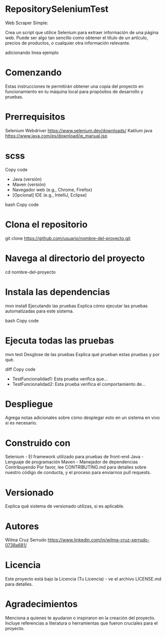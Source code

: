 # RepositorySeleniumTest
Web Scraper Simple:

Crea un script que utilice Selenium para extraer información de una página web. Puede ser algo tan sencillo como obtener el título de un artículo, precios de productos, o cualquier otra información relevante.

adicionando linea ejemplo

# Comenzando
Estas instrucciones te permitirán obtener una copia del proyecto en funcionamiento en tu máquina local para propósitos de desarrollo y pruebas.

# Prerrequisitos
Selenium Webdriver https://www.selenium.dev/downloads/
Katilum
java https://www.java.com/es/download/ie_manual.jsp

# scss
Copy code
- Java (versión)
- Maven (versión)
- Navegador web (e.g., Chrome, Firefox)
- [Opcional] IDE (e.g., IntelliJ, Eclipse)

bash
Copy code
# Clona el repositorio
git clone https://github.com/usuario/nombre-del-proyecto.git 

# Navega al directorio del proyecto
cd nombre-del-proyecto

# Instala las dependencias
mvn install
Ejecutando las pruebas
Explica cómo ejecutar las pruebas automatizadas para este sistema.

bash
Copy code
# Ejecuta todas las pruebas
mvn test
Desglose de las pruebas
Explica qué prueban estas pruebas y por qué.

diff
Copy code
- TestFuncionalidad1: Esta prueba verifica que...
- TestFuncionalidad2: Esta prueba verifica el comportamiento de...
# Despliegue
Agrega notas adicionales sobre cómo desplegar esto en un sistema en vivo si es necesario.

# Construido con
Selenium - El framework utilizado para pruebas de front-end
Java - Lenguaje de programación
Maven - Manejador de dependencias
Contribuyendo
Por favor, lee CONTRIBUTING.md para detalles sobre nuestro código de conducta, y el proceso para enviarnos pull requests.

# Versionado
Explica qué sistema de versionado utilizas, si es aplicable.

# Autores
Wilma Cruz Serrudo
https://www.linkedin.com/in/wilma-cruz-serrudo-0738a681/

# Licencia
Este proyecto está bajo la Licencia (Tu Licencia) - ve el archivo LICENSE.md para detalles.

# Agradecimientos
Menciona a quienes te ayudaron o inspiraron en la creación del proyecto.
Incluye referencias a literatura o herramientas que fueron cruciales para el proyecto.